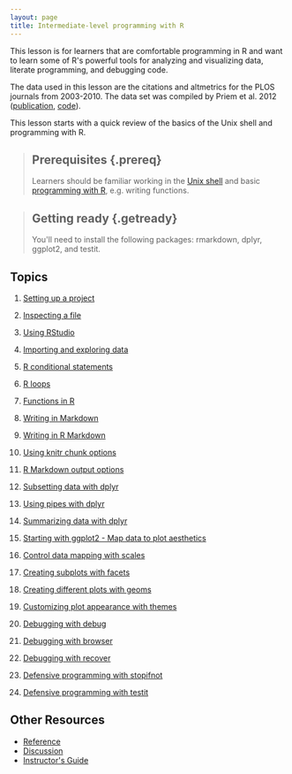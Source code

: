 ```yaml
---
layout: page
title: Intermediate-level programming with R
---
```


This lesson is for learners that are comfortable programming in R and
want to learn some of R's powerful tools for analyzing and
visualizing data, literate programming, and debugging code.

The data used in this lesson are the citations and altmetrics for the
PLOS journals from 2003-2010. The data set was compiled by Priem et
al. 2012 ([publication][priem2012], [code][priem2012code]).

[priem2012]: http://arxiv.org/abs/1203.4745
[priem2012code]: https://github.com/jasonpriem/plos_altmetrics_study

This lesson starts with a quick review of the basics of the Unix shell
and programming with R.

> ## Prerequisites {.prereq}
>
> Learners should be familiar working in the [Unix
> shell][shell-novice] and basic [programming with
> R][r-novice-inflammation], e.g. writing functions.

[shell-novice]: http://swcarpentry.github.io/shell-novice
[r-novice-inflammation]: https://swcarpentry.github.io/r-novice-inflammation/

> ## Getting ready {.getready}
>
> You'll need to install the following packages: rmarkdown, dplyr, ggplot2, and testit.

## Topics

1.  [Setting up a project](01-project-setup.html)
1.  [Inspecting a file](02-inspect-file.html)
1.  [Using RStudio](03-rstudio.html)
1.  [Importing and exploring data](04-import-data.html)
1.  [R conditional statements](05-conditionals.html)
1.  [R loops](06-loops.html)
1.  [Functions in R](07-functions.html)

1.  [Writing in Markdown](08-markdown.html)
1.  [Writing in R Markdown](09-rmarkdown.html)
1.  [Using knitr chunk options](10-knitr-chunks.html)
1.  [R Markdown output options](11-rmarkdown-output.html)

1.  [Subsetting data with dplyr](12-dplyr-subset.html)
1.  [Using pipes with dplyr](13-dplyr-chain.html)
1.  [Summarizing data with dplyr](14-dplyr-summarize.html)

1.  [Starting with ggplot2 - Map data to plot aesthetics](15-ggplot2-aes.html)
1.  [Control data mapping with scales](16-ggplot2-scales.html)
1.  [Creating subplots with facets](17-ggplot2-facets.html)
1.  [Creating different plots with geoms](18-ggplot2-geoms.html)
1.  [Customizing plot appearance with themes](19-ggplot2-themes.html)

1.  [Debugging with debug](20-debug.html)
1.  [Debugging with browser](21-browser.html)
1.  [Debugging with recover](22-recover.html)

1.  [Defensive programming with stopifnot](23-stopifnot.html)
1.  [Defensive programming with testit](24-testit.html)

## Other Resources

*   [Reference](reference.html)
*   [Discussion](discussion.html)
*   [Instructor's Guide](instructors.html)
